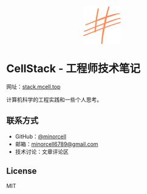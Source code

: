 <center text-align="center" width="100%">
<img src="./public/logo.svg" width="100" height="100" alt="CellStack">
</center>

# CellStack - 工程师技术笔记

网址：[stack.mcell.top](https://stack.mcell.top)

计算机科学的工程实践和一些个人思考。

## 联系方式

- GitHub：[@minorcell](https://github.com/minorcell)
- 邮箱：minorcell6789@gmail.com
- 技术讨论：文章评论区

## License

MIT
